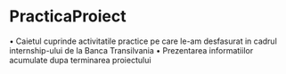 # PracticaProiect
•	Caietul cuprinde activitatile practice pe care le-am desfasurat in cadrul internship-ului de la Banca Transilvania
•	Prezentarea informatiilor acumulate dupa terminarea proiectului 
